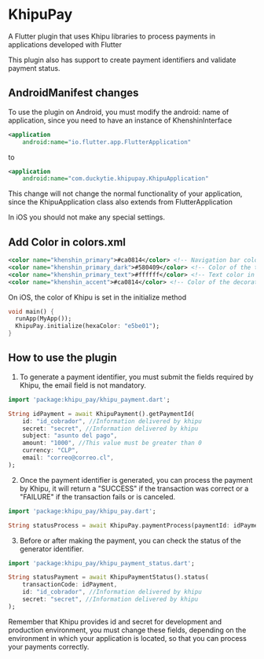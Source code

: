 # KhipuPay

A Flutter plugin that uses Khipu libraries to process payments in applications developed with
Flutter

This plugin also has support to create payment identifiers and validate payment status.

## AndroidManifest changes

To use the plugin on Android, you must modify the android: name of application, since you need to
have an instance of KhenshinInterface

```xml
<application
    android:name="io.flutter.app.FlutterApplication"
```

to

```xml
<application
    android:name="com.duckytie.khipupay.KhipuApplication"
```

This change will not change the normal functionality of your application, since the KhipuApplication
class also extends from FlutterApplication

In iOS you should not make any special settings.

## Add Color in colors.xml

```xml
<color name="khenshin_primary">#ca0814</color> <!-- Navigation bar color and main button -->
<color name="khenshin_primary_dark">#580409</color> <!-- Color of the top status bar -->
<color name="khenshin_primary_text">#ffffff</color> <!-- Text color in the navigation bar -->
<color name="khenshin_accent">#ca0814</color> <!-- Color of the decorations, for example progress bars -->
```

On iOS, the color of Khipu is set in the initialize method

```dart
void main() {
  runApp(MyApp());
  KhipuPay.initialize(hexaColor: "e5be01");
}
```


## How to use the plugin

1. To generate a payment identifier, you must submit the fields required by Khipu,
the email field is not mandatory.

```dart
import 'package:khipu_pay/khipu_payment.dart';

String idPayment = await KhipuPayment().getPaymentId(
    id: "id_cobrador", //Information delivered by khipu
    secret: "secret", //Information delivered by khipu
    subject: "asunto del pago",
    amount: "1000", //This value must be greater than 0
    currency: "CLP",
    email: "correo@correo.cl",
);
```

2. Once the payment identifier is generated, you can process the payment by Khipu, it will
return a "SUCCESS" if the transaction was correct or a "FAILURE" if the transaction fails
or is canceled.

```dart
import 'package:khipu_pay/khipu_pay.dart';

String statusProcess = await KhipuPay.paymentProcess(paymentId: idPayment);
```

3. Before or after making the payment, you can check the status of the generator identifier.

```dart
import 'package:khipu_pay/khipu_payment_status.dart';

String statusPayment = await KhipuPaymentStatus().status(
    transactionCode: idPayment,
    id: "id_cobrador", //Information delivered by khipu
    secret: "secret", //Information delivered by khipu
);
```

Remember that Khipu provides id and secret for development and production environment, you must
change these fields, depending on the environment in which your application is located, so that
you can process your payments correctly.